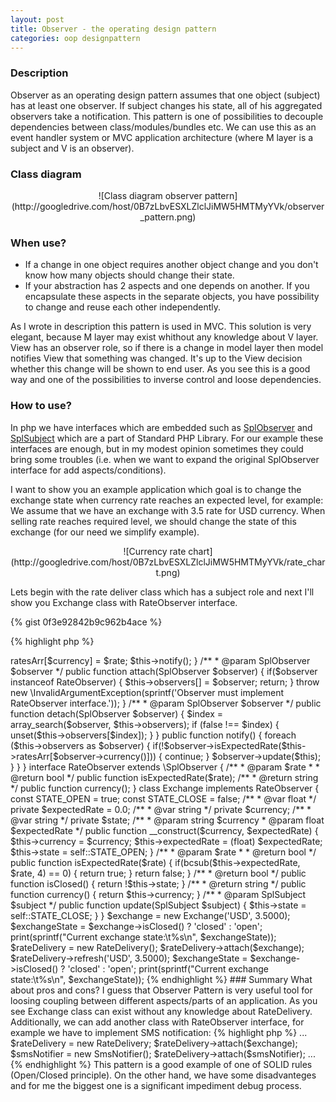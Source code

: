 ```yaml
---
layout: post
title: Observer - the operating design pattern
categories: oop designpattern
---
```


### Description
Observer as an operating design pattern assumes that one object (subject) has at least one observer. If subject changes his state, all of his aggregated observers take a notification.
This pattern is one of possibilities to decouple dependencies between class/modules/bundles etc. We can use this as an event handler system or MVC application architecture (where M layer is a subject and V is an observer).

### Class diagram
<center>
![Class diagram observer pattern](http://googledrive.com/host/0B7zLbvESXLZlclJiMW5HMTMyYVk/observer_pattern.png)
</center>

### When use?
+ If a change in one object requires another object change and you don't know how many objects should change their state.
+ If your abstraction has 2 aspects and one depends on another. If you encapsulate these aspects in the separate objects, you have possibility to change and reuse each other independently.

As I wrote in description this pattern is used in MVC. This solution is very elegant, because M layer may exist whithout any knowledge about V layer. View has an observer role, so if there is a change in model layer then model notifies View that something was changed. It's up to the View decision whether this change will be shown to end user. As you see this is a good way and one of the possibilities to inverse control and loose dependencies.

### How to use?
In php we have interfaces which are embedded such as [SplObserver](http://php.net/manual/en/class.splobserver.php) and [SplSubject](http://php.net/manual/en/class.splsubject.php) which are a part of Standard PHP Library. For our example these interfaces are enough, but in my modest opinion sometimes they could bring some troubles (i.e. when we want to expand the original SplObserver interface for add aspects/conditions).

I want to show you an example application which goal is to change the exchange state when currency rate reaches  an expected level, for example: We assume that we have an exchange with 3.5 rate for USD currency. When selling rate reaches required level, we should change the state of this exchange (for our need we simplify example).

<center>
![Currency rate chart](http://googledrive.com/host/0B7zLbvESXLZlclJiMW5HMTMyYVk/rate_chart.png)
</center>

Lets begin with the rate deliver class which has a subject role and next I'll show you Exchange class with RateObserver interface.

{% gist 0f3e92842b9c962b4ace %}

{% highlight php %}

<?php

class RateDelivery implements \SplSubject
{
    /**
     * @var array
     */
    private $ratesArr = [];

    /**
     * @var array
     */
    private $observers = [];

    /**
     * @param string $currency
     * @param float $rate
     */
    public function refresh($currency, $rate)
    {
        $this->ratesArr[$currency] = $rate;
        $this->notify();
    }

    /**
     * @param SplObserver $observer
     */
    public function attach(SplObserver $observer)
    {
        if($observer instanceof RateObserver) {
            $this->observers[] = $observer;
            return;
        }

        throw new \InvalidArgumentException(sprintf('Observer must implement RateObserver interface.'));
    }

    /**
     * @param SplObserver $observer
     */
    public function detach(SplObserver $observer)
    {
        $index = array_search($observer, $this->observers);

        if (false !== $index) {
            unset($this->observers[$index]);
        }
    }

    public function notify()
    {
        foreach ($this->observers as $observer) {
            if(!$observer->isExpectedRate($this->ratesArr[$observer->currency()])) {
                continue;
            }

            $observer->update($this);
        }
    }
}

interface RateObserver extends \SplObserver
{
    /**
     * @param $rate
     *
     * @return bool
     */
    public function isExpectedRate($rate);

    /**
     * @return string
     */
    public function currency();
}

class Exchange implements RateObserver
{
    const STATE_OPEN = true;
    const STATE_CLOSE = false;

    /**
     * @var float
     */
    private $expectedRate = 0.0;

    /**
     * @var string
     */
    private $currency;

    /**
     * @var string
     */
    private $state;

    /**
     * @param string $currency
     * @param float $expectedRate
     */
    public function __construct($currency, $expectedRate)
    {
        $this->currency = $currency;
        $this->expectedRate = (float) $expectedRate;
        $this->state = self::STATE_OPEN;
    }

    /**
     * @param $rate
     *
     * @return bool
     */
    public function isExpectedRate($rate)
    {
        if(bcsub($this->expectedRate, $rate, 4) == 0) {
            return true;
        }

        return false;
    }

    /**
     * @return bool
     */
    public function isClosed()
    {
        return !$this->state;
    }

    /**
     * @return string
     */
    public function currency()
    {
        return $this->currency;
    }

    /**
     * @param SplSubject $subject
     */
    public function update(SplSubject $subject)
    {
        $this->state = self::STATE_CLOSE;
    }
}

$exchange = new Exchange('USD', 3.5000);

$exchangeState = $exchange->isClosed() ? 'closed' : 'open';
print(sprintf("Current exchange state:\t%s\n", $exchangeState));

$rateDelivery = new RateDelivery();
$rateDelivery->attach($exchange);

$rateDelivery->refresh('USD', 3.5000);

$exchangeState = $exchange->isClosed() ? 'closed' : 'open';
print(sprintf("Current exchange state:\t%s\n", $exchangeState));

{% endhighlight %} 

### Summary
What about pros and cons? I guess that Observer Pattern is very useful tool for loosing coupling between different aspects/parts of an application.
As you see Exchange class can exist without any knowledge about RateDelivery. Additionally, we can add another class with RateObserver interface, for example
we have to implement SMS notification:

{% highlight php %}

...

$rateDelivery = new RateDelivery;
$rateDelivery->attach($exchange);

$smsNotifier = new SmsNotifier();
$rateDelivery->attach($smsNotifier);

...

{% endhighlight %} 

This pattern is a good example of one of SOLID rules (Open/Closed principle). 

On the other hand, we have some disadvanteges and for me the biggest one is a significant impediment debug process.